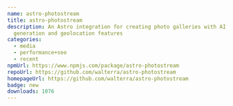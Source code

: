 ```yaml
---
name: astro-photostream
title: astro-photostream
description: An Astro integration for creating photo galleries with AI metadata
  generation and geolocation features
categories:
  - media
  - performance+seo
  - recent
npmUrl: https://www.npmjs.com/package/astro-photostream
repoUrl: https://github.com/walterra/astro-photostream
homepageUrl: https://github.com/walterra/astro-photostream
badge: new
downloads: 1076
---
```

